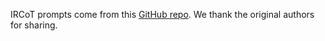 IRCoT prompts come from this [GitHub repo](https://github.com/stonybrooknlp/ircot?tab=Apache-2.0-1-ov-file#readme). We thank the original authors for sharing.